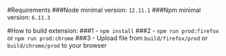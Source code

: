 #Requirements
###Node minimal version: `12.11.1`
###Npm minimal version: `6.11.3`

#How to build extension:
###1 - `npm install`
###2 - `npm run prod:firefox` or `npm run prod:chrome` 
###3 - Upload file from `build/firefox/prod` or `build/chrome/prod` to your browser
